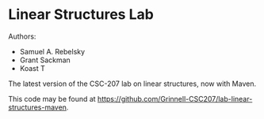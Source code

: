 # Linear Structures Lab

Authors:

* Samuel A. Rebelsky
* Grant Sackman
* Koast T

The latest version of the CSC-207 lab on linear structures, now with Maven.

This code may be found at <https://github.com/Grinnell-CSC207/lab-linear-structures-maven>.


